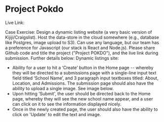 # Project Pokdo

Live Link: 

Case Exercise: Design a dynamic listing website (a very basic version of Kijiji/Craigslist). Host the data-store in the cloud somewhere (e.g., database like Postgres, image upload to S3). Can use any language, but our team has a preference for Javascript (our stack is React and Node.js). Please share Github code and title the project ("Project POKDO"), and the live link during submission. Further details below:
Dynamic listings site:

- Ability for a user to hit a ‘Create’ button in the Home page -- whereby they will be directed to a submissions page with a single-line input text field titled ‘School Name’, and 3 paragraph input textboxes titled: About, Location, and Admissions. The submission page should also have the ability to upload a single image. See image below.
- Upon hitting 'Submit', the user should be directed back to the Home page, whereby they will see the new school name appear, and a user can click on it to see the information displayed nicely.
- Once in the newly created page, the user should also have the ability to click on 'Update' to edit the text and image.

